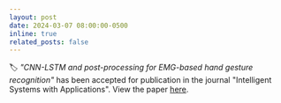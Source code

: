 ```yaml
---
layout: post
date: 2024-03-07 08:00:00-0500
inline: true
related_posts: false
---
```


:label: <em>"CNN-LSTM and post-processing for EMG-based hand gesture recognition"</em>  has been accepted for publication in the journal "Intelligent Systems with Applications". View the paper [here](https://www.sciencedirect.com/science/article/pii/S2667305324000280).
